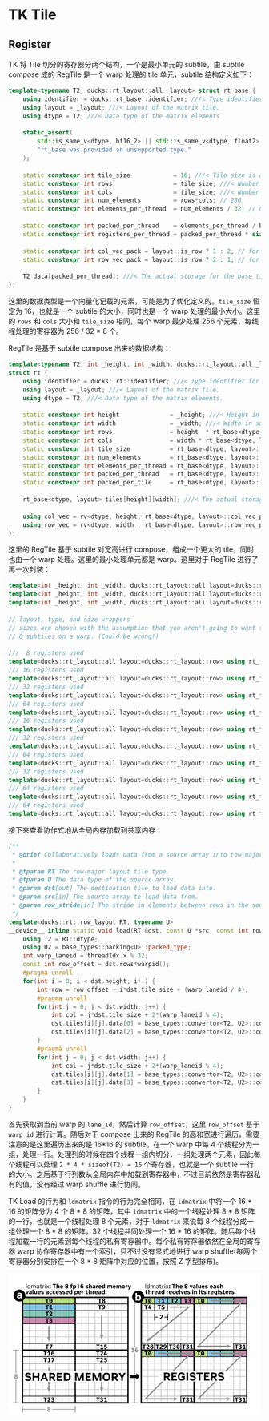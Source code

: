 # TK Tile

## Register

TK 将 Tile 切分的寄存器分两个结构，一个是最小单元的 subtile，由 subtile compose 成的 RegTile 是一个 warp 处理的 tile 单元，subtile 结构定义如下：

```cpp
template<typename T2, ducks::rt_layout::all _layout> struct rt_base {
    using identifier = ducks::rt_base::identifier; ///< Type identifier for the rt_base structure.
    using layout = _layout; ///< Layout of the matrix tile.
    using dtype = T2; ///< Data type of the matrix elements

    static_assert(
        std::is_same_v<dtype, bf16_2> || std::is_same_v<dtype, float2> || std::is_same_v<dtype, half_2>,
        "rt_base was provided an unsupported type."
    );

    static constexpr int tile_size            = 16; ///< Tile size is a constant 16.
    static constexpr int rows                 = tile_size; ///< Number of rows.
    static constexpr int cols                 = tile_size; ///< Number of cols.
    static constexpr int num_elements         = rows*cols; // 256
    static constexpr int elements_per_thread  = num_elements / 32; // 8

    static constexpr int packed_per_thread    = elements_per_thread / base_types::packing<T2>::num(); // 4
    static constexpr int registers_per_thread = packed_per_thread * sizeof(T2) / 4; // 4 or 8, registers are 32-bit words

    static constexpr int col_vec_pack = layout::is_row ? 1 : 2; // for holding row reductions
    static constexpr int row_vec_pack = layout::is_row ? 2 : 1; // for holding column reductions

    T2 data[packed_per_thread]; ///< The actual storage for the base tile
};
```

这里的数据类型是一个向量化记载的元素，可能是为了优化定义的。`tile_size` 恒定为 16，也就是一个 subtile 的大小，同时也是一个 warp 处理的最小大小。这里的 `rows` 和 `cols` 大小和 `tile_size` 相同，每个 warp 最少处理 256 个元素，每线程处理的寄存器为 256 / 32 = 8 个。

RegTile 是基于 subtile compose 出来的数据结构：

```cpp
template<typename T2, int _height, int _width, ducks::rt_layout::all _layout=ducks::rt_layout::row>
struct rt {
    using identifier = ducks::rt::identifier; ///< Type identifier for the rt structure.
    using layout = _layout; ///< Layout of the matrix tile.
    using dtype = T2; ///< Data type of the matrix elements.

    static constexpr int height              = _height; ///< Height in subtiles.
    static constexpr int width               = _width; ///< Width in subtiles.
    static constexpr int rows                = height  * rt_base<dtype, layout>::tile_size; ///< Total number of rows.
    static constexpr int cols                = width * rt_base<dtype, layout>::tile_size; ///< Total number of columns.
    static constexpr int tile_size           = rt_base<dtype, layout>::tile_size; ///< Size of the base tile.
    static constexpr int num_elements        = rt_base<dtype, layout>::num_elements        * width * height; ///< Total number of elements.
    static constexpr int elements_per_thread = rt_base<dtype, layout>::elements_per_thread * width * height; ///< Elements handled per thread.
    static constexpr int packed_per_thread   = rt_base<dtype, layout>::packed_per_thread   * width * height; ///< Packed elements per thread.
    static constexpr int packed_per_tile     = rt_base<dtype, layout>::packed_per_thread; ///< Packed elements per tile.

    rt_base<dtype, layout> tiles[height][width]; ///< The actual storage for the matrix tile, organized in subtiles.

    using col_vec = rv<dtype, height, rt_base<dtype, layout>::col_vec_pack>; ///< A type representing a column vector for this tile.
    using row_vec = rv<dtype, width , rt_base<dtype, layout>::row_vec_pack>; ///< A type representing a column vector for this tile.
};
```

这里的 RegTile 基于 subtile 对宽高进行 compose，组成一个更大的 tile，同时也由一个 warp 处理。这里的最小处理单元都是 warp。这里对于 RegTile 进行了再一次封装：

```cpp
template<int _height, int _width, ducks::rt_layout::all layout=ducks::rt_layout::row> using rt_fl = rt<float2, _height, _width, layout>;
template<int _height, int _width, ducks::rt_layout::all layout=ducks::rt_layout::row> using rt_bf = rt<bf16_2, _height, _width, layout>;
template<int _height, int _width, ducks::rt_layout::all layout=ducks::rt_layout::row> using rt_hf = rt<half_2, _height, _width, layout>;

// layout, type, and size wrappers
// sizes are chosen with the assumption that you aren't going to want to fit more than
// 8 subtiles on a warp. (Could be wrong!)

///  8 registers used
template<ducks::rt_layout::all layout=ducks::rt_layout::row> using rt_fl_1x1 = rt_fl<1, 1, layout>;
/// 16 registers used
template<ducks::rt_layout::all layout=ducks::rt_layout::row> using rt_fl_1x2 = rt_fl<1, 2, layout>;
/// 32 registers used
template<ducks::rt_layout::all layout=ducks::rt_layout::row> using rt_fl_1x4 = rt_fl<1, 4, layout>;
/// 64 registers used
template<ducks::rt_layout::all layout=ducks::rt_layout::row> using rt_fl_1x8 = rt_fl<1, 8, layout>;
/// 16 registers used
template<ducks::rt_layout::all layout=ducks::rt_layout::row> using rt_fl_2x1 = rt_fl<2, 1, layout>;
/// 32 registers used
template<ducks::rt_layout::all layout=ducks::rt_layout::row> using rt_fl_2x2 = rt_fl<2, 2, layout>;
/// 64 registers used
template<ducks::rt_layout::all layout=ducks::rt_layout::row> using rt_fl_2x4 = rt_fl<2, 4, layout>;
/// 32 registers used
template<ducks::rt_layout::all layout=ducks::rt_layout::row> using rt_fl_4x1 = rt_fl<4, 1, layout>;
/// 64 registers used
template<ducks::rt_layout::all layout=ducks::rt_layout::row> using rt_fl_4x2 = rt_fl<4, 2, layout>;
/// 64 registers used
template<ducks::rt_layout::all layout=ducks::rt_layout::row> using rt_fl_8x1 = rt_fl<8, 1, layout>;
```

接下来查看协作式地从全局内存加载到共享内存：

```cpp
/**
 * @brief Collaboratively loads data from a source array into row-major layout tiles.
 *
 * @tparam RT The row-major layout tile type.
 * @tparam U The data type of the source array.
 * @param dst[out] The destination tile to load data into.
 * @param src[in] The source array to load data from.
 * @param row_stride[in] The stride in elements between rows in the source array.
 */
template<ducks::rt::row_layout RT, typename U>
__device__ inline static void load(RT &dst, const U *src, const int row_stride) {
    using T2 = RT::dtype;
    using U2 = base_types::packing<U>::packed_type;
    int warp_laneid = threadIdx.x % 32;
    const int row_offset = dst.rows*warpid();
    #pragma unroll
    for(int i = 0; i < dst.height; i++) {
        int row = row_offset + i*dst.tile_size + (warp_laneid / 4);
        #pragma unroll
        for(int j = 0; j < dst.width; j++) {
            int col = j*dst.tile_size + 2*(warp_laneid % 4);
            dst.tiles[i][j].data[0] = base_types::convertor<T2, U2>::convert(*(U2*)(&src[(row+0)*row_stride + (col+0)]));
            dst.tiles[i][j].data[2] = base_types::convertor<T2, U2>::convert(*(U2*)(&src[(row+0)*row_stride + (col+8)]));
        }
        #pragma unroll
        for(int j = 0; j < dst.width; j++) {
            int col = j*dst.tile_size + 2*(warp_laneid % 4);
            dst.tiles[i][j].data[1] = base_types::convertor<T2, U2>::convert(*(U2*)(&src[(row+8)*row_stride + (col+0)]));
            dst.tiles[i][j].data[3] = base_types::convertor<T2, U2>::convert(*(U2*)(&src[(row+8)*row_stride + (col+8)]));
        }
    }
}
```

首先获取到当前 warp 的 `lane_id`，然后计算 `row_offset`，这里 `row_offset` 基于 `warp_id` 进行计算。随后对于 compose 出来的 RegTile 的高和宽进行遍历，需要注意的是这里遍历出来的是 16*16 的 subtile。在一个 warp 中每 4 个线程分为一组，处理一行。处理列的时候在四个线程一组内切分，一组处理两个元素，因此每个线程可以处理 `2 * 4 * sizeof(T2) = 16` 个寄存器，也就是一个 subtile 一行的大小。之后基于行列数从全局内存中加载到寄存器中，不过目前依然是寄存器私有的值，没有经过 warp shuffle 进行协同。

TK Load 的行为和 `ldmatrix` 指令的行为完全相同，在 `ldmatrix` 中将一个 16 * 16 的矩阵分为 4 个 8 * 8 的矩阵，其中 `ldmatrix` 中的一个线程处理 8 * 8 矩阵的一行，也就是一个线程处理 8 个元素，对于 `ldmatrix` 来说每 8 个线程分成一组处理一个 8 * 8 的矩阵，32 个线程共同处理一个 16 * 16 的矩阵。随后每个线程加载一行的元素到每个线程的私有寄存器中。每个私有寄存器依然在全局的寄存器 warp 协作寄存器中有一个索引，只不过没有显式地进行 warp shuffle(每两个寄存器分别安排在一个 8 * 8 矩阵中对应的位置，按照 Z 字型排布)。

![](tile/ldmatrix_layout.png)